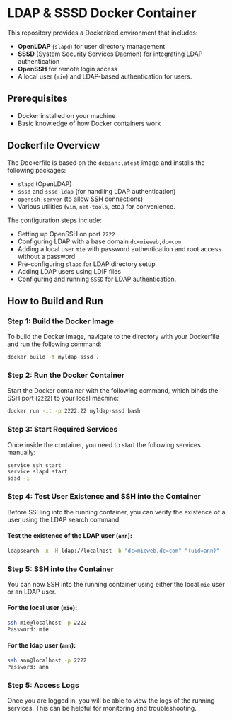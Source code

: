 # LDAP & SSSD Docker Container

This repository provides a Dockerized environment that includes:
- **OpenLDAP** (`slapd`) for user directory management
- **SSSD** (System Security Services Daemon) for integrating LDAP authentication
- **OpenSSH** for remote login access
- A local user (`mie`) and LDAP-based authentication for users.

## Prerequisites

- Docker installed on your machine
- Basic knowledge of how Docker containers work

## Dockerfile Overview

The Dockerfile is based on the `debian:latest` image and installs the following packages:
- `slapd` (OpenLDAP)
- `sssd` and `sssd-ldap` (for handling LDAP authentication)
- `openssh-server` (to allow SSH connections)
- Various utilities (`vim`, `net-tools`, etc.) for convenience.

The configuration steps include:
- Setting up OpenSSH on port `2222`
- Configuring LDAP with a base domain `dc=mieweb,dc=com`
- Adding a local user `mie` with password authentication and root access without a password
- Pre-configuring `slapd` for LDAP directory setup
- Adding LDAP users using LDIF files
- Configuring and running `SSSD` for LDAP authentication.

## How to Build and Run

### Step 1: Build the Docker Image

To build the Docker image, navigate to the directory with your Dockerfile and run the following command:

```bash
docker build -t myldap-sssd .
```

### Step 2: Run the Docker Container

Start the Docker container with the following command, which binds the SSH port (`2222`) to your local machine:

```bash
docker run -it -p 2222:22 myldap-sssd bash
```

### Step 3: Start Required Services

Once inside the container, you need to start the following services manually:

```bash
service ssh start
service slapd start
sssd -i
```

### Step 4: Test User Existence and SSH into the Container

Before SSHing into the running container, you can verify the existence of a user using the LDAP search command.

#### Test the existence of the LDAP user (`ann`):

```bash
ldapsearch -x -H ldap://localhost -b "dc=mieweb,dc=com" "(uid=ann)"
```

### Step 5: SSH into the Container

You can now SSH into the running container using either the local `mie` user or an LDAP user.

#### For the local user (`mie`):

```bash
ssh mie@localhost -p 2222
Password: mie
```

#### For the ldap user (`ann`):

```bash
ssh ann@localhost -p 2222
Password: ann
```

### Step 5: Access Logs

Once you are logged in, you will be able to view the logs of the running services. This can be helpful for monitoring and troubleshooting. 

